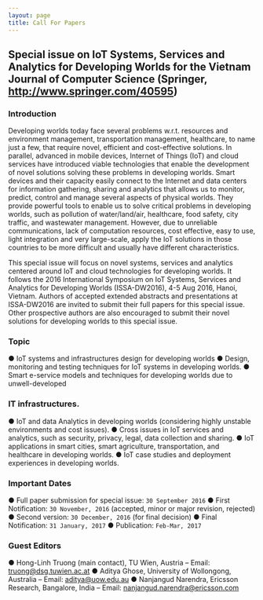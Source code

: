 ```yaml
---
layout: page
title: Call For Papers
---
```


## Special issue on IoT Systems, Services and Analytics for Developing Worlds for the Vietnam Journal of Computer Science (Springer, http://www.springer.com/40595)

### Introduction

Developing worlds today face several problems w.r.t. resources and environment management, transportation management, healthcare, to name just a few, that require novel, efficient and cost-effective solutions. In parallel, advanced in mobile devices, Internet of Things (IoT) and cloud services have introduced viable technologies that enable the development of novel solutions solving these problems in developing worlds. Smart devices and their capacity easily connect to the Internet and data centers for information gathering, sharing and analytics that allows us to monitor, predict, control and manage several aspects of physical worlds. They provide powerful tools to enable us to solve critical problems in developing worlds, such as pollution of water/land/air, healthcare, food safety, city traffic, and wastewater management. However, due to unreliable communications, lack of computation resources, cost effective, easy to use, light integration and very large-scale, apply the IoT solutions in those countries to be more difficult and usually have different characteristics.

This special issue will focus on novel systems, services and analytics centered around IoT and cloud technologies for developing worlds. It follows the 2016 International Symposium on IoT Systems, Services and Analytics for Developing Worlds (ISSA-DW2016), 4-5 Aug 2016, Hanoi, Vietnam. Authors of accepted extended abstracts and presentations at ISSA-DW2016 are invited to submit their full papers for this special issue. Other prospective authors are also encouraged to submit their novel solutions for developing worlds to this special issue.


### Topic

● IoT systems and infrastructures design for developing worlds
● Design, monitoring and testing techniques for IoT systems in developing worlds.
● Smart e-service models and techniques for developing worlds due to unwell-developed


### IT infrastructures.

● IoT and data Analytics in developing worlds (considering highly unstable environments and cost issues).
● Cross issues in IoT services and analytics, such as security, privacy, legal, data collection and sharing.
● IoT applications in smart cities, smart agriculture, transportation, and healthcare in developing worlds.
● IoT case studies and deployment experiences in developing worlds.


### Important Dates

● Full paper submission for special issue: `30 September 2016`
● First Notification: `30 November, 2016` (accepted, minor or major revision, rejected)
● Second version: `30 December, 2016` (for final decision)
● Final Notification: `31 January, 2017`
● Publication: `Feb-Mar, 2017`


### Guest Editors

● Hong-Linh Truong (main contact), TU Wien, Austria – Email: truong@dsg.tuwien.ac.at
● Aditya Ghose, University of Wollongong, Australia – Email: aditya@uow.edu.au
● Nanjangud Narendra, Ericsson Research, Bangalore, India – Email: nanjangud.narendra@ericsson.com
